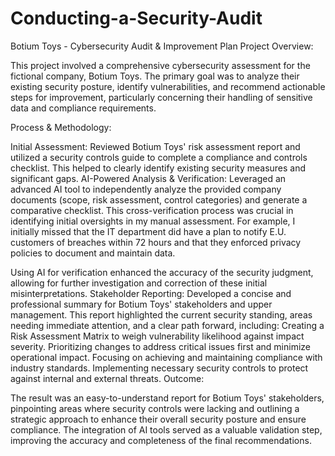 # Conducting-a-Security-Audit
Botium Toys - Cybersecurity Audit & Improvement Plan
Project Overview:

This project involved a comprehensive cybersecurity assessment for the fictional company, Botium Toys. The primary goal was to analyze their existing security posture, identify vulnerabilities, and recommend actionable steps for improvement, particularly concerning their handling of sensitive data and compliance requirements.

Process & Methodology:

Initial Assessment: Reviewed Botium Toys' risk assessment report and utilized a security controls guide to complete a compliance and controls checklist. This helped to clearly identify existing security measures and significant gaps.
AI-Powered Analysis & Verification:
Leveraged an advanced AI tool to independently analyze the provided company documents (scope, risk assessment, control categories) and generate a comparative checklist.
This cross-verification process was crucial in identifying initial oversights in my manual assessment. For example, I initially missed that the IT department did have a plan to notify E.U. customers of breaches within 72 hours  and that they enforced privacy policies to document and maintain data.

Using AI for verification enhanced the accuracy of the security judgment, allowing for further investigation and correction of these initial misinterpretations.
Stakeholder Reporting: Developed a concise and professional summary for Botium Toys' stakeholders and upper management. This report highlighted the current security standing, areas needing immediate attention, and a clear path forward, including:
Creating a Risk Assessment Matrix to weigh vulnerability likelihood against impact severity.
Prioritizing changes to address critical issues first and minimize operational impact.
Focusing on achieving and maintaining compliance with industry standards.
Implementing necessary security controls to protect against internal and external threats.
Outcome:

The result was an easy-to-understand report for Botium Toys' stakeholders, pinpointing areas where security controls were lacking and outlining a strategic approach to enhance their overall security posture and ensure compliance. The integration of AI tools served as a valuable validation step, improving the accuracy and completeness of the final recommendations.
